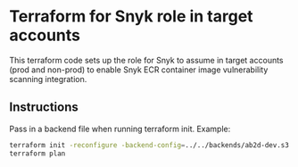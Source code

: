 # Terraform for Snyk role in target accounts

This terraform code sets up the role for Snyk to assume in target accounts (prod and non-prod) to enable Snyk ECR container image vulnerability scanning integration.

## Instructions

Pass in a backend file when running terraform init. Example:

```bash
terraform init -reconfigure -backend-config=../../backends/ab2d-dev.s3.tfbackend
terraform plan
```
